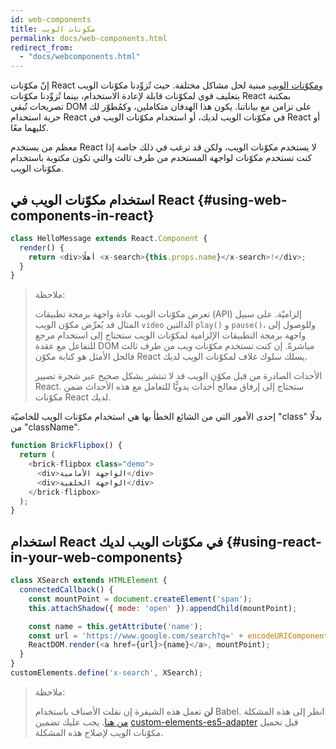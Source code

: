 ```yaml
---
id: web-components
title: مكونات الويب 
permalink: docs/web-components.html
redirect_from:
  - "docs/webcomponents.html"
---
```


إنّ مكوّنات React و[مكوّنات الويب](https://developer.mozilla.org/en-US/docs/Web/Web_Components) مبنية لحل مشاكل مختلفة. حيث تُزوِّدنا مكوّنات الويب بتغليف قوي لمكوّنات قابلة لإعادة الاستخدام، بينما تُزوِّدنا مكوّنات React بمكتبة تصريحات تُبقي DOM على تزامن مع بياناتنا. يكون هذا الهدفان متكاملين، وكمُطوّر لك حرية استخدام React في مكوّنات الويب لديك، أو استخدام مكوّنات الويب في React أو كليهما معًا.

معظم من يستخدم React لا يستخدم مكوّنات الويب، ولكن قد ترغب في ذلك خاصة إذا كنت تستخدم مكوّنات لواجهة المستخدم من طرف ثالث والتي تكون مكتوبة باستخدام مكوّنات الويب.

## استخدام مكوّنات الويب في React {#using-web-components-in-react}

```javascript
class HelloMessage extends React.Component {
  render() {
    return <div>أهلًا <x-search>{this.props.name}</x-search>!</div>;
  }
}
```

> ملاحظة:
>
>تعرض مكوّنات الويب عادة واجهة برمجة تطبيقات (API) إلزاميّة. على سبيل المثال قد يُعرِّض مكوّن الويب `video` الدالتين `play()`‎ و `pause()`، وللوصول إلى واجهة برمجة التطبيقات الإلزامية لمكوّنات الويب ستحتاج إلى استخدام مرجع للتفاعل مع عقدة DOM مباشرةً. إن كنت تستخدم مكوّنات ويب من طرف ثالث فالحل الأمثل هو كتابة مكوّن React يسلك سلوك غلاف لمكوّنات الويب لديك.
>
> الأحداث الصادرة من قبل مكوّن الويب قد لا تنتشر بشكل صحيح عبر شجرة تصيير React.
> ستحتاج إلى إرفاق معالج أحداث يدويًّا للتعامل مع هذه الأحداث ضمن مكوّنات React لديك.

إحدى الأمور التي من الشائع الخطأ بها هي استخدام مكوّنات الويب للخاصيّة "class" بدلًا من "className".

```javascript
function BrickFlipbox() {
  return (
    <brick-flipbox class="demo">
      <div>الواجهة الأمامية</div>
      <div>الواجهة الخلفية</div>
    </brick-flipbox>
  );
}
```

## استخدام React في مكوّنات الويب لديك {#using-react-in-your-web-components}

```javascript
class XSearch extends HTMLElement {
  connectedCallback() {
    const mountPoint = document.createElement('span');
    this.attachShadow({ mode: 'open' }).appendChild(mountPoint);

    const name = this.getAttribute('name');
    const url = 'https://www.google.com/search?q=' + encodeURIComponent(name);
    ReactDOM.render(<a href={url}>{name}</a>, mountPoint);
  }
}
customElements.define('x-search', XSearch);
```

>ملاحظة:
>
> **لن** تعمل هذه الشيفرة إن نقلت الأصناف باستخدام Babel. انظر إلى هذه المشكلة [من هنا](https://github.com/w3c/webcomponents/issues/587). 
> يجب عليك تضمين [custom-elements-es5-adapter](https://github.com/webcomponents/polyfills/tree/master/packages/webcomponentsjs#custom-elements-es5-adapterjs) قبل تحميل مكوّنات الويب لإصلاح هذه المشكلة.
